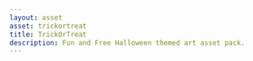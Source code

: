 ```yaml
---
layout: asset
asset: trickortreat
title: TrickOrTreat
description: Fun and Free Halloween themed art asset pack.
---
```

